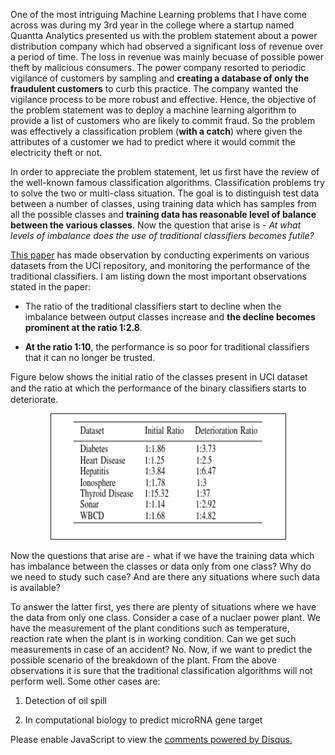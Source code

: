 <!-- 
.. title: Application of Novelty Algorithms to predict Electricity Theft
.. slug: novelty-detection-algorithms
.. date: 2014-04-20 12:13:21 UTC+05:30
.. tags: ml
.. category: 
.. link: 
.. description: 
.. type: text
-->

One of the most intriguing Machine Learning problems that I have come across was during my 3rd year in the college where a startup named Quantta Analytics presented us with the problem statement about a power distribution company which had observed a significant loss of revenue over a period of time. The loss in revenue was mainly becuase of possible power theft by malicious consumers. The power company resorted to periodic vigilance of customers by sampling and **creating a database of only the fraudulent customers** to curb this practice. The company wanted the vigilance process to be more robust and effective. Hence, the objective of the problem statement was to deploy a machine learning algorithm to provide a list of customers who are likely to commit fraud. So the problem was effectively a classification problem (**with a catch**) where given the attributes of a customer we had to predict where it would commit the electricity theft or not.

In order to appreciate the problem statement, let us first have the review of the well-known famous classification algorithms. Classification problems try to solve the two or multi-class situation. The goal is to distinguish test data between a number of classes, using training data which has samples from all the possible classes and **training data has reasonable level of balance between the various classes**. Now the question that arise is - *At what levels of imbalance does the use of traditional classifiers becomes futile?*

[This paper](http://ieeexplore.ieee.org/document/6406735/) has made observation by conducting experiments on various datasets from the UCI repository, and monitoring the performance of the traditional classifiers. I am listing down the most important observations stated in the paper:

* The ratio of the traditional classifiers start to decline when the imbalance between output classes increase and **the decline becomes prominent at the ratio 1:2.8**.

* **At the ratio 1:10**, the performance is so poor for traditional classifiers that it can no longer be trusted.

Figure below shows the initial ratio of the classes present in UCI dataset and the ratio at which the performance of the binary classiﬁers starts to deteriorate.

<center><img src="/images/BinaryPerformanceTable.png" alt="Binary Classification Algorithm Performance Table" height="200px" width="375px" border="1px" style="margin: 0px 20px"></center>

Now the questions that arise are - what if we have the training data which has imbalance between the classes or data only from one class? Why do we need to study such case? And are there any situations where such data is available?

To answer the latter first, yes there are plenty of situations where we have the data from only one class. Consider a case of a nuclaer power plant. We have the measurement of the plant conditions such as temperature, reaction rate when the plant is in working condition. Can we get such measurements in case of an accident? No. Now, if we want to predict the possible scenario of the breakdown of the plant. From the above observations it is sure that the traditional classification algorithms will not perform well. Some other cases are:

1. Detection of oil spill

2. In computational biology to predict microRNA gene target











<div id="disqus_thread"></div>
<script>
/**
* RECOMMENDED CONFIGURATION VARIABLES: EDIT AND UNCOMMENT THE SECTION BELOW TO INSERT DYNAMIC VALUES FROM YOUR PLATFORM OR CMS.
* LEARN WHY DEFINING THESE VARIABLES IS IMPORTANT: https://disqus.com/admin/universalcode/#configuration-variables
*/
/*
var disqus_config = function () {
this.page.url = PAGE_URL; // Replace PAGE_URL with your page's canonical URL variable
this.page.identifier = PAGE_IDENTIFIER; // Replace PAGE_IDENTIFIER with your page's unique identifier variable
};
*/
(function() { // DON'T EDIT BELOW THIS LINE
var d = document, s = d.createElement('script');

s.src = '//avoyage.disqus.com/embed.js';

s.setAttribute('data-timestamp', +new Date());
(d.head || d.body).appendChild(s);
})();
</script>
<noscript>Please enable JavaScript to view the <a href="https://disqus.com/?ref_noscript" rel="nofollow">comments powered by Disqus.</a></noscript>